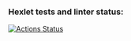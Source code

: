 ### Hexlet tests and linter status:
[![Actions Status](https://github.com/glazovanastasia/qa-engineer-project-85/workflows/hexlet-check/badge.svg)](https://github.com/glazovanastasia/qa-engineer-project-85/actions)